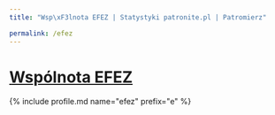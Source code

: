 ```yaml
---
title: "Wsp\xF3lnota EFEZ | Statystyki patronite.pl | Patromierz"

permalink: /efez
---
```


# [Wspólnota EFEZ](https://patronite.pl/efez)

{% include profile.md name="efez" prefix="e" %}
